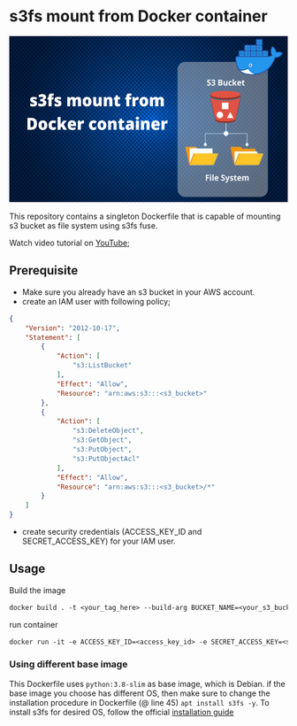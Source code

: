 # s3fs mount from Docker container

<img alt="alt text" height="300" src="s3fs docker mount.png" width="600"/>

This repository contains a singleton Dockerfile that is capable of mounting s3 bucket 
as file system using s3fs fuse. 

Watch video tutorial on [YouTube](https://www.youtube.com/watch?v=de4uZ2yCGlg);

## Prerequisite

* Make sure you already have an s3 bucket in your AWS account. 
* create an IAM user with following policy;
```json
{
    "Version": "2012-10-17",
    "Statement": [
        {
            "Action": [
                "s3:ListBucket"
            ],
            "Effect": "Allow",
            "Resource": "arn:aws:s3:::<s3_bucket>"
        },
        {
            "Action": [
                "s3:DeleteObject",
                "s3:GetObject",
                "s3:PutObject",
                "s3:PutObjectAcl"
            ],
            "Effect": "Allow",
            "Resource": "arn:aws:s3:::<s3_bucket>/*"
        }
    ]
}
```
* create security credentials (ACCESS_KEY_ID and SECRET_ACCESS_KEY) for your IAM user.

## Usage

Build the image

```dockerfile
docker build . -t <your_tag_here> --build-arg BUCKET_NAME=<your_s3_bucket_name>
```

run container
```dockerfile
docker run -it -e ACCESS_KEY_ID=<access_key_id> -e SECRET_ACCESS_KEY=<secret_access_key> --privileged <image_tag>
```

### Using different base image

This Dockerfile uses `python:3.8-slim` as base image, which is Debian. if 
the base image you choose has different OS, then make sure to change the 
installation procedure in Dockerfile (@ line 45) `apt install s3fs -y`. To install 
s3fs for desired OS, follow the official [installation guide](https://github.com/s3fs-fuse/s3fs-fuse#installation) 

